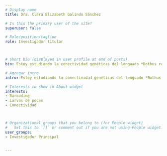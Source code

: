 ```yaml
---
# Display name
title: Dra. Clara Elizabeth Galindo Sánchez

# Is this the primary user of the site?
superuser: false

# Role/position/tagline
role: Investigador titular



# Short bio (displayed in user profile at end of posts)
bio: Estoy estudiando la conectividad genéticas del lenguado *Bothus robinsi* en el Golfo de México, utilizando RADseq

# Agregar intro
intro: Estoy estudiando la conectividad genéticas del lenguado *Bothus robinsi* en el Golfo de México, utilizando RADseq

# Interests to show in About widget
interests: 
- Barcoding
- Larvas de peces
- Conectividad



# Organizational groups that you belong to (for People widget)
#   Set this to `[]` or comment out if you are not using People widget.
user_groups:
- Investigador Principal


---
```


